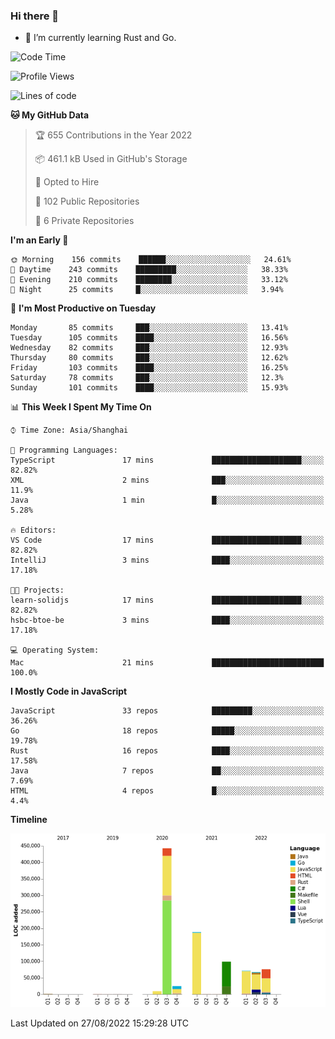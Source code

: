 ### Hi there 👋

- 🌱 I’m currently learning Rust and Go.

<!--START_SECTION:waka-->
![Code Time](http://img.shields.io/badge/Code%20Time-680%20hrs%2033%20mins-blue)

![Profile Views](http://img.shields.io/badge/Profile%20Views-0-blue)

![Lines of code](https://img.shields.io/badge/From%20Hello%20World%20I%27ve%20Written-979%20Thousand%20lines%20of%20code-blue)

**🐱 My GitHub Data** 

> 🏆 655 Contributions in the Year 2022
 > 
> 📦 461.1 kB Used in GitHub's Storage 
 > 
> 💼 Opted to Hire
 > 
> 📜 102 Public Repositories 
 > 
> 🔑 6 Private Repositories  
 > 
**I'm an Early 🐤** 

```text
🌞 Morning    156 commits    ██████░░░░░░░░░░░░░░░░░░░   24.61% 
🌆 Daytime    243 commits    █████████░░░░░░░░░░░░░░░░   38.33% 
🌃 Evening    210 commits    ████████░░░░░░░░░░░░░░░░░   33.12% 
🌙 Night      25 commits     █░░░░░░░░░░░░░░░░░░░░░░░░   3.94%

```
📅 **I'm Most Productive on Tuesday** 

```text
Monday       85 commits     ███░░░░░░░░░░░░░░░░░░░░░░   13.41% 
Tuesday      105 commits    ████░░░░░░░░░░░░░░░░░░░░░   16.56% 
Wednesday    82 commits     ███░░░░░░░░░░░░░░░░░░░░░░   12.93% 
Thursday     80 commits     ███░░░░░░░░░░░░░░░░░░░░░░   12.62% 
Friday       103 commits    ████░░░░░░░░░░░░░░░░░░░░░   16.25% 
Saturday     78 commits     ███░░░░░░░░░░░░░░░░░░░░░░   12.3% 
Sunday       101 commits    ████░░░░░░░░░░░░░░░░░░░░░   15.93%

```


📊 **This Week I Spent My Time On** 

```text
⌚︎ Time Zone: Asia/Shanghai

💬 Programming Languages: 
TypeScript               17 mins             ████████████████████░░░░░   82.82% 
XML                      2 mins              ███░░░░░░░░░░░░░░░░░░░░░░   11.9% 
Java                     1 min               █░░░░░░░░░░░░░░░░░░░░░░░░   5.28%

🔥 Editors: 
VS Code                  17 mins             ████████████████████░░░░░   82.82% 
IntelliJ                 3 mins              ████░░░░░░░░░░░░░░░░░░░░░   17.18%

🐱‍💻 Projects: 
learn-solidjs            17 mins             ████████████████████░░░░░   82.82% 
hsbc-btoe-be             3 mins              ████░░░░░░░░░░░░░░░░░░░░░   17.18%

💻 Operating System: 
Mac                      21 mins             █████████████████████████   100.0%

```

**I Mostly Code in JavaScript** 

```text
JavaScript               33 repos            █████████░░░░░░░░░░░░░░░░   36.26% 
Go                       18 repos            █████░░░░░░░░░░░░░░░░░░░░   19.78% 
Rust                     16 repos            ████░░░░░░░░░░░░░░░░░░░░░   17.58% 
Java                     7 repos             ██░░░░░░░░░░░░░░░░░░░░░░░   7.69% 
HTML                     4 repos             █░░░░░░░░░░░░░░░░░░░░░░░░   4.4%

```


**Timeline**

![Chart not found](https://raw.githubusercontent.com/elton/elton/main/charts/bar_graph.png) 


 Last Updated on 27/08/2022 15:29:28 UTC
<!--END_SECTION:waka-->

<!--
**elton/elton** is a ✨ _special_ ✨ repository because its `README.md` (this file) appears on your GitHub profile.

Here are some ideas to get you started:

- 🔭 I’m currently working on ...
- 🌱 I’m currently learning ...
- 👯 I’m looking to collaborate on ...
- 🤔 I’m looking for help with ...
- 💬 Ask me about ...
- 📫 How to reach me: ...
- 😄 Pronouns: ...
- ⚡ Fun fact: ...
-->
